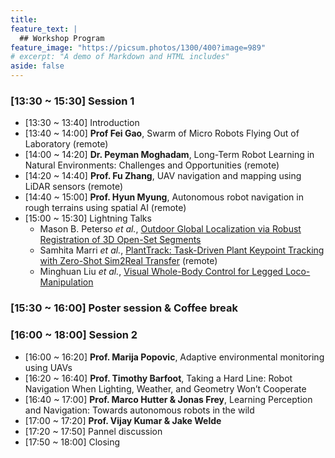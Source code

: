 ```yaml
---
title:
feature_text: | 
  ## Workshop Program
feature_image: "https://picsum.photos/1300/400?image=989"
# excerpt: "A demo of Markdown and HTML includes"
aside: false
---
```

  
   
### [13:30 ~ 15:30] Session 1
- [13:30 ~ 13:40] Introduction
- [13:40 ~ 14:00] **Prof Fei Gao**, Swarm of Micro Robots Flying Out of Laboratory (remote)
- [14:00 ~ 14:20] **Dr. Peyman Moghadam**, Long-Term Robot Learning in Natural Environments: Challenges and Opportunities (remote)
- [14:20 ~ 14:40] **Prof. Fu Zhang**, UAV navigation and mapping using LiDAR sensors (remote)
- [14:40 ~ 15:00] **Prof. Hyun Myung**, Autonomous robot navigation in rough terrains using spatial AI (remote)
- [15:00 ~ 15:30] Lightning Talks
  - Mason B. Peterso *et al.*, [Outdoor Global Localization via Robust Registration of 3D Open-Set Segments](/assets/camera-ready/Outdoor-localization_Mason.pdf)
  - Samhita Marri *et al.*, [PlantTrack: Task-Driven Plant Keypoint Tracking with Zero-Shot Sim2Real Transfer](/assets/camera-ready/Plant-track_Samhita.pdf) (remote)
  - Minghuan Liu *et al.*, [Visual Whole-Body Control for Legged Loco-Manipulation](/assets/camera-ready/Visual-Whole-Body-Eric.pdf)

### [15:30 ~ 16:00] Poster session & Coffee break

### [16:00 ~ 18:00] Session 2
- [16:00 ~ 16:20] **Prof. Marija Popovic**, Adaptive environmental monitoring using UAVs
- [16:20 ~ 16:40] **Prof. Timothy Barfoot**, Taking a Hard Line:  Robot Navigation When Lighting, Weather, and Geometry Won’t Cooperate
- [16:40 ~ 17:00] **Prof. Marco Hutter & Jonas Frey**, Learning Perception and Navigation: Towards autonomous robots in the wild
- [17:00 ~ 17:20] **Prof. Vijay Kumar & Jake Welde**
- [17:20 ~ 17:50] Pannel discussion
- [17:50 ~ 18:00] Closing
